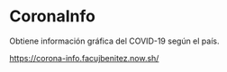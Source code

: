# CoronaInfo
Obtiene información gráfica del COVID-19 según el país. 

https://corona-info.facujbenitez.now.sh/
